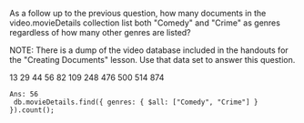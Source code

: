 As a follow up to the previous question, how many documents in the video.movieDetails collection list both "Comedy" and "Crime" as genres regardless of how many other genres are listed?

NOTE: There is a dump of the video database included in the handouts for the "Creating Documents" lesson. Use that data set to answer this question.


13
29
44
56
82
109
248
476
500
514
874

```
Ans: 56
 db.movieDetails.find({ genres: { $all: ["Comedy", "Crime"] } }).count();
```